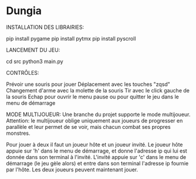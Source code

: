 # Dungia

INSTALLATION DES LIBRAIRIES:

  pip install pygame
  pip install pytmx
  pip install pyscroll

LANCEMENT DU JEU:

  cd src
  python3 main.py

CONTRÔLES:

  Prévoir une souris pour jouer
  Déplacement avec les touches "zqsd"
  Changement d'arme avec la molette de la souris
  Tir avec le click gauche de la souris
  Echap pour ouvrir le menu pause ou pour quitter le jeu dans le menu de démarrage

MODE MULTIJOUEUR:
  Une branche du projet supporte le mode multijoueur.
  Attention: le multijoueur oblige uniquement aux joueurs de progresser en parallèle et leur permet de se voir, mais chacun combat ses propres monstres.
  
  Pour jouer à deux il faut un joueur hôte et un joueur invité.
  Le joueur hôte appuie sur 'h' dans le menu de démarrage, et donne l'adresse ip qui lui est donnée dans son terminal à l'invité.
  L'invité appuie sur 'c' dans le menu de démarrage (le jeu gèle alors) et entre dans son terminal l'adresse ip fournie par l'hôte.
  Les deux joueurs peuvent maintenant jouer.

